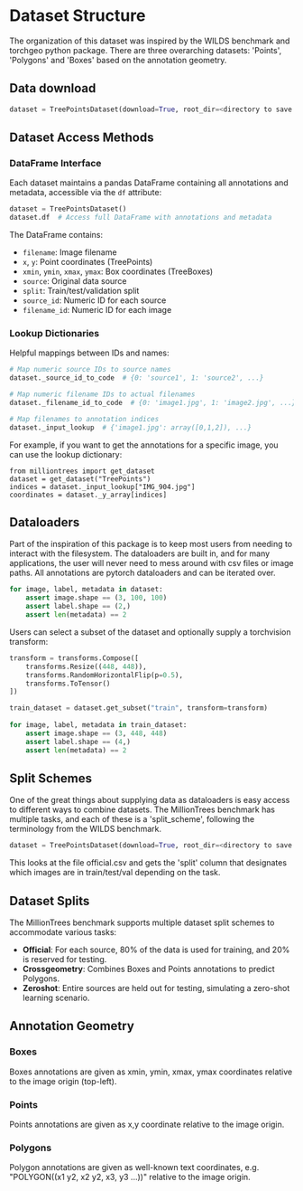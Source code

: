 # Dataset Structure

The organization of this dataset was inspired by the WILDS benchmark and torchgeo python package.
There are three overarching datasets: 'Points', 'Polygons' and 'Boxes' based on the annotation geometry.

## Data download

```python
dataset = TreePointsDataset(download=True, root_dir=<directory to save data>) 
```

## Dataset Access Methods

### DataFrame Interface
Each dataset maintains a pandas DataFrame containing all annotations and metadata, accessible via the `df` attribute:

```python
dataset = TreePointsDataset()
dataset.df  # Access full DataFrame with annotations and metadata
```

The DataFrame contains:
- `filename`: Image filename
- `x`, `y`: Point coordinates (TreePoints)
- `xmin`, `ymin`, `xmax`, `ymax`: Box coordinates (TreeBoxes)
- `source`: Original data source
- `split`: Train/test/validation split
- `source_id`: Numeric ID for each source
- `filename_id`: Numeric ID for each image

### Lookup Dictionaries
Helpful mappings between IDs and names:

```python
# Map numeric source IDs to source names
dataset._source_id_to_code  # {0: 'source1', 1: 'source2', ...}

# Map numeric filename IDs to actual filenames
dataset._filename_id_to_code  # {0: 'image1.jpg', 1: 'image2.jpg', ...}

# Map filenames to annotation indices
dataset._input_lookup  # {'image1.jpg': array([0,1,2]), ...}
```

For example, if you want to get the annotations for a specific image, you can use the lookup dictionary:
```
from milliontrees import get_dataset
dataset = get_dataset("TreePoints")
indices = dataset._input_lookup["IMG_904.jpg"]
coordinates = dataset._y_array[indices]
```

## Dataloaders

Part of the inspiration of this package is to keep most users from needing to interact with the filesystem. The dataloaders are built in, and for many applications, the user will never need to mess around with csv files or image paths. All annotations are pytorch dataloaders and can be iterated over.

```python
for image, label, metadata in dataset:
    assert image.shape == (3, 100, 100)
    assert label.shape == (2,)
    assert len(metadata) == 2
```

Users can select a subset of the dataset and optionally supply a torchvision transform:

```python
transform = transforms.Compose([
    transforms.Resize((448, 448)),
    transforms.RandomHorizontalFlip(p=0.5),
    transforms.ToTensor()
])

train_dataset = dataset.get_subset("train", transform=transform)
    
for image, label, metadata in train_dataset:
    assert image.shape == (3, 448, 448)
    assert label.shape == (4,)
    assert len(metadata) == 2
```

## Split Schemes

One of the great things about supplying data as dataloaders is easy access to different ways to combine datasets. The MillionTrees benchmark has multiple tasks, and each of these is a 'split_scheme', following the terminology from the WILDS benchmark.

```python
dataset = TreePointsDataset(download=True, root_dir=<directory to save data>, split_scheme="official") 
```

This looks at the file official.csv and gets the 'split' column that designates which images are in train/test/val depending on the task.

## Dataset Splits

The MillionTrees benchmark supports multiple dataset split schemes to accommodate various tasks:

- **Official**: For each source, 80% of the data is used for training, and 20% is reserved for testing.
- **Crossgeometry**: Combines Boxes and Points annotations to predict Polygons.
- **Zeroshot**: Entire sources are held out for testing, simulating a zero-shot learning scenario.

## Annotation Geometry

### Boxes
Boxes annotations are given as xmin, ymin, xmax, ymax coordinates relative to the image origin (top-left).

### Points
Points annotations are given as x,y coordinate relative to the image origin.

### Polygons
Polygon annotations are given as well-known text coordinates, e.g. "POLYGON((x1 y2, x2 y2, x3, y3 ...))" relative to the image origin.